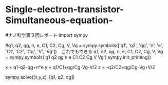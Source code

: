 # Single-electron-transistor-Simultaneous-equation-
#ナノ科学第３回レポート
import sympy

#q1, q2, qg, n, e, C1, C2, Cg, V, Vg = sympy.symbols(['q1', 'q2', 'qg', 'n', 'e', 'C1', 'C2', 'Cg', 'V', 'Vg'])　これでもできる
q1, q2, qg, n, e, C1, C2, Cg, V, Vg = sympy.symbols('q1 q2 qg n e C1 C2 Cg V Vg')
sympy.init_printing()

x = q1-q2-qg+n*e
y = q1/C1+qg/Cg-Vg-V/2
z = -q2/C2+qg/Cg-Vg+V/2

sympy.solve([x,y,z], [q1, q2, qg])
